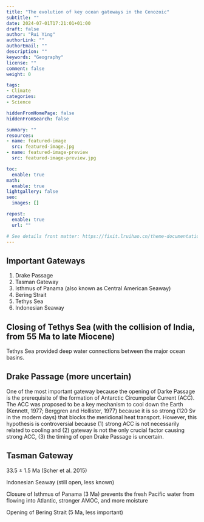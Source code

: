 ```yaml
---
title: "The evolution of key ocean gateways in the Cenozoic"
subtitle: ""
date: 2024-07-01T17:21:01+01:00
draft: false
author: "Rui Ying"
authorLink: ""
authorEmail: ""
description: ""
keywords: "Geography"
license: ""
comment: false
weight: 0

tags:
- Climate
categories:
- Science

hiddenFromHomePage: false
hiddenFromSearch: false

summary: ""
resources:
- name: featured-image
  src: featured-image.jpg
- name: featured-image-preview
  src: featured-image-preview.jpg

toc:
  enable: true
math:
  enable: true
lightgallery: false
seo:
  images: []

repost:
  enable: true
  url: ""

# See details front matter: https://fixit.lruihao.cn/theme-documentation-content/#front-matter
---
```


## Important Gateways
1. Drake Passage
2. Tasman Gateway
3. Isthmus of Panama (also known as Central American Seaway)
4. Bering Strait
5. Tethys Sea
6. Indonesian Seaway

## Closing of Tethys Sea (with the collision of India, from 55 Ma to late Miocene)
Tethys Sea provided deep water connections between the major ocean basins.


## Drake Passage (more uncertain)
One of the most important gateway because the opening of Darke Passage is the prerequisite of the formation of Antarctic Circumpolar Current (ACC). The ACC was proposed to be a key mechanism to cool down the Earth (Kennett, 1977; Berggren and Hollister, 1977) because it is so strong (120 Sv in the modern days) that blocks the meridional heat transport. However, this hypothesis is controversial because (1) strong ACC is not necessarily related to cooling and (2) gateway is not the only crucial factor causing strong ACC, (3) the timing of open Drake Passage is uncertain.

## Tasman Gateway
33.5 ± 1.5 Ma (Scher et al. 2015)



Indonesian Seaway  (still open, less known)

Closure of Isthmus of Panama (3 Ma)
prevents the fresh Pacific water from flowing into Atlantic, stronger AMOC, and more moisture

Opening of Bering Strait (5 Ma, less important)




